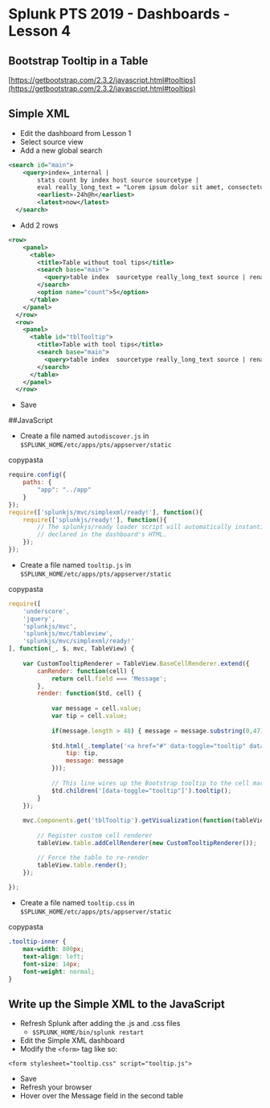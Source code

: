 # Splunk PTS 2019 - Dashboards - Lesson 4

## Bootstrap Tooltip in a Table
[https://getbootstrap.com/2.3.2/javascript.html#tooltips](https://getbootstrap.com/2.3.2/javascript.html#tooltips)

## Simple XML
* Edit the dashboard from Lesson 1
* Select source view
* Add a new global search

```xml
<search id="main">
    <query>index=_internal |
        stats count by index host source sourcetype |
        eval really_long_text = "Lorem ipsum dolor sit amet, consectetur adipiscing elit. Integer elit diam, efficitur a sem at, varius euismod risus. Nullam vitae consequat orci. Mauris vulputate diam et lectus laoreet, ac sodales enim auctor. Nulla facilisi. Donec dictum varius augue ut finibus. Ut sed dapibus sapien, vitae tempor mi. Vestibulum mollis metus sit amet sapien semper sollicitudin sed ut ligula. Ut quam risus, cursus non elit id, luctus consectetur lorem. Donec non risus risus. Etiam a massa tellus. Donec sit amet vulputate urna. Mauris at semper nisi, et semper velit. Aenean quis diam leo.  Proin augue lacus, tincidunt id consectetur id, facilisis a orci. Nunc condimentum elementum lectus at consectetur. Curabitur sit amet mi nunc. Sed sollicitudin consectetur bibendum. Nullam ullamcorper mi ut tincidunt aliquet. Phasellus rutrum magna ante, non laoreet risus fringilla ac. Maecenas tempor lectus elit, eu laoreet massa vehicula a. Maecenas vel pharetra eros. Fusce vulputate pharetra sagittis."</query>
        <earliest>-24h@h</earliest>
        <latest>now</latest>
  </search>
```

* Add 2 rows

```xml
<row>
    <panel>
      <table>
        <title>Table without tool tips</title>
        <search base="main">
          <query>table index  sourcetype really_long_text source | rename really_long_text AS "Message"</query>
        </search>
        <option name="count">5</option>
      </table>
    </panel>
  </row>
  <row>
    <panel>
      <table id="tblTooltip">
        <title>Table with tool tips</title>
        <search base="main">
          <query>table index  sourcetype really_long_text source | rename really_long_text AS "Message"</query>
        </search>
      </table>
    </panel>
  </row>
```

* Save

##JavaScript
* Create a file named `autodiscover.js` in `$SPLUNK_HOME/etc/apps/pts/appserver/static`

copypasta

```javascript
require.config({
    paths: {
        "app": "../app"
    }
});
require(['splunkjs/mvc/simplexml/ready!'], function(){
    require(['splunkjs/ready!'], function(){
        // The splunkjs/ready loader script will automatically instantiate all elements
        // declared in the dashboard's HTML.
    });
});
```
* Create a file named `tooltip.js` in `$SPLUNK_HOME/etc/apps/pts/appserver/static`

copypasta

```javascript
require([
    'underscore',
    'jquery',
    'splunkjs/mvc',
    'splunkjs/mvc/tableview',
    'splunkjs/mvc/simplexml/ready!'
], function(_, $, mvc, TableView) {
    
    var CustomTooltipRenderer = TableView.BaseCellRenderer.extend({
        canRender: function(cell) {
            return cell.field === 'Message';
        },
        render: function($td, cell) {
            
            var message = cell.value;
            var tip = cell.value;
            
            if(message.length > 48) { message = message.substring(0,47) + "..." }
            
            $td.html(_.template('<a href="#" data-toggle="tooltip" data-container="body" data-placement="top" title="<%- tip%>"><%- message%></a>', {
                tip: tip,
                message: message
            }));
            
            // This line wires up the Bootstrap tooltip to the cell markup
            $td.children('[data-toggle="tooltip"]').tooltip();
        }
    });
    
    mvc.Components.get('tblTooltip').getVisualization(function(tableView) {
        
        // Register custom cell renderer
        tableView.table.addCellRenderer(new CustomTooltipRenderer());

        // Force the table to re-render
        tableView.table.render();
    });
    
});
```
* Create a file named `tooltip.css` in `$SPLUNK_HOME/etc/apps/pts/appserver/static`

copypasta

```css
.tooltip-inner {
    max-width: 800px;
    text-align: left;
    font-size: 14px;
    font-weight: normal;
}
```

## Write up the Simple XML to the JavaScript

* Refresh Splunk after adding the .js and .css files
  * `$SPLUNK_HOME/bin/splunk restart`
* Edit the Simple XML dashboard
* Modify the `<form>` tag like so:

`<form stylesheet="tooltip.css" script="tooltip.js">`

* Save
* Refresh your browser
* Hover over the Message field in the second table
